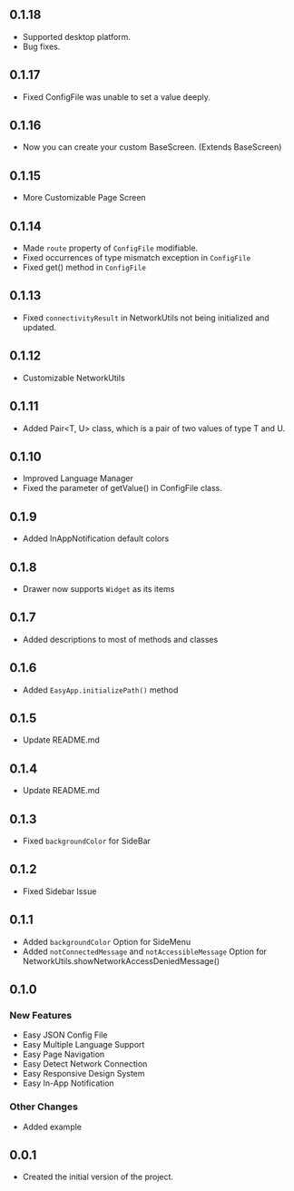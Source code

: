 ## 0.1.18

- Supported desktop platform.
- Bug fixes.

## 0.1.17

- Fixed ConfigFile was unable to set a value deeply.

## 0.1.16

- Now you can create your custom BaseScreen. (Extends BaseScreen)

## 0.1.15

- More Customizable Page Screen

## 0.1.14

- Made `route` property of `ConfigFile` modifiable.
- Fixed occurrences of type mismatch exception in `ConfigFile`
- Fixed get() method in `ConfigFile`

## 0.1.13

- Fixed `connectivityResult` in NetworkUtils not being initialized and updated.

## 0.1.12

- Customizable NetworkUtils

## 0.1.11

- Added Pair<T, U> class, which is a pair of two values of type T and U.

## 0.1.10

- Improved Language Manager
- Fixed the parameter of getValue() in ConfigFile class.

## 0.1.9

- Added InAppNotification default colors

## 0.1.8

- Drawer now supports `Widget` as its items

## 0.1.7

- Added descriptions to most of methods and classes

## 0.1.6

- Added `EasyApp.initializePath()` method

## 0.1.5

- Update README.md

## 0.1.4

- Update README.md

## 0.1.3

- Fixed `backgroundColor` for SideBar

## 0.1.2

- Fixed Sidebar Issue

## 0.1.1

- Added `backgroundColor` Option for SideMenu
- Added `notConnectedMessage` and `notAccessibleMessage` Option for NetworkUtils.showNetworkAccessDeniedMessage()

## 0.1.0

### New Features
- Easy JSON Config File
- Easy Multiple Language Support
- Easy Page Navigation
- Easy Detect Network Connection
- Easy Responsive Design System
- Easy In-App Notification

### Other Changes
- Added example

## 0.0.1

- Created the initial version of the project.